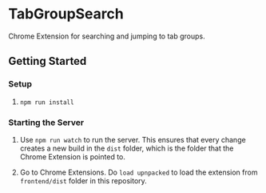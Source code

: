 # TabGroupSearch
Chrome Extension for searching and jumping to tab groups.

## Getting Started

### Setup

1. `npm run install`

### Starting the Server

1. Use `npm run watch` to run the server. This ensures that every change creates a new build in the `dist` folder, which is the folder that the Chrome Extension is pointed to.

2. Go to Chrome Extensions. Do `load upnpacked` to load the extension from `frontend/dist` folder in this repository.
